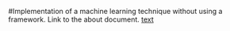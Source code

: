 #Implementation of a machine learning technique without using a framework.
Link to the about document.
[text](https://docs.google.com/document/d/16WMXm99fgcF9yhsr4OI0KEYC8OkUgrsiqYoV4Xm8VLY/edit?usp=sharing)